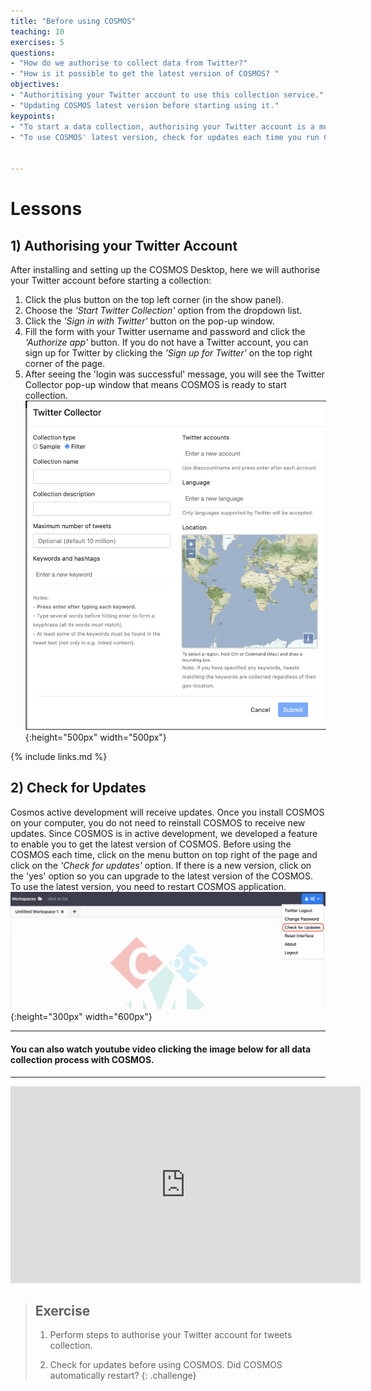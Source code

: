 ```yaml
---
title: "Before using COSMOS"
teaching: 10
exercises: 5
questions:
- "How do we authorise to collect data from Twitter?"
- "How is it possible to get the latest version of COSMOS? "
objectives:
- "Authoritising your Twitter account to use this collection service."
- "Updating COSMOS latest version before starting using it."
keypoints:
- "To start a data collection, authorising your Twitter account is a must."
- "To use COSMOS' latest version, check for updates each time you run COSMOS. "


---
```


# Lessons

## 1) Authorising your Twitter Account
After installing and setting up the COSMOS Desktop, here we will authorise your Twitter account before starting a collection:
1. Click the plus button on the top left corner (in the show panel).
2. Choose the *'Start Twitter Collection'* option from the dropdown list.
3. Click the *'Sign in with Twitter'* button on the pop-up window. 
4. Fill the form with your Twitter username and password and click the *'Authorize app'* button. If you do not have a Twitter account, you can sign up for Twitter by clicking the *'Sign up for Twitter'* on the top right corner of the page.
5. After seeing the 'login was successful' message, you will see the Twitter Collector pop-up window that means COSMOS is ready to start collection.
![Twitter Collector](../fig/Twitter_Collector.png){:height="500px" width="500px"}

{% include links.md %}

## 2) Check for Updates
Cosmos active development will receive updates. Once you install COSMOS on your computer, you do not need to reinstall COSMOS to receive new updates. Since COSMOS is in active development, we developed a feature to enable you to get the latest version of COSMOS. Before using the COSMOS each time, click on the menu button on top right of the page and click on the *'Check for updates'* option. If there is a new version, click on the 'yes' option so you can upgrade to the latest version of the COSMOS. To use the latest version, you need to restart COSMOS application.  
![Check for updates](../fig/Check_for_updates.png){:height="300px" width="600px"}

***  
#### You can also watch youtube video clicking the image below for all data collection process with COSMOS.
***

<iframe width="560" height="315" src="https://www.youtube.com/embed/DMJGaqZNNWY" title="YouTube video player" frameborder="0" allow="accelerometer; autoplay; clipboard-write; encrypted-media; gyroscope; picture-in-picture" allowfullscreen></iframe>

> ## Exercise
> 1) Perform steps to authorise your Twitter account for tweets collection.
>
> 2) Check for updates before using COSMOS. Did COSMOS automatically restart?
{: .challenge}
